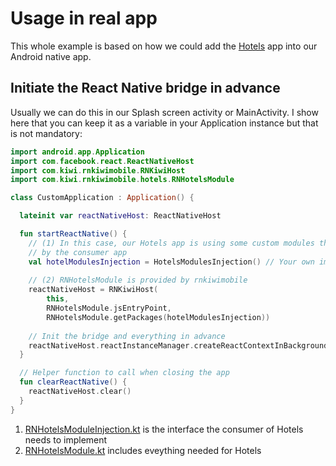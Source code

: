 # Usage in real app

This whole example is based on how we could add the [Hotels](../../rnkiwimobile/hotels) app into our Android native app.

## Initiate the React Native bridge in advance

Usually we can do this in our Splash screen activity or MainActivity. 
I show here that you can keep it as a variable in your Application instance but that is not mandatory:

```kt
import android.app.Application
import com.facebook.react.ReactNativeHost
import com.kiwi.rnkiwimobile.RNKiwiHost
import com.kiwi.rnkiwimobile.hotels.RNHotelsModule

class CustomApplication : Application() {

  lateinit var reactNativeHost: ReactNativeHost

  fun startReactNative() {
    // (1) In this case, our Hotels app is using some custom modules that need to be implemented
    // by the consumer app
    val hotelModulesInjection = HotelsModulesInjection() // Your own implementation of it
    
    // (2) RNHotelsModule is provided by rnkiwimobile
    reactNativeHost = RNKiwiHost(
        this,
        RNHotelsModule.jsEntryPoint,
        RNHotelsModule.getPackages(hotelModulesInjection))
        
    // Init the bridge and everything in advance
    reactNativeHost.reactInstanceManager.createReactContextInBackground()
  }

  // Helper function to call when closing the app
  fun clearReactNative() {
    reactNativeHost.clear()
  }
}
```

1. [RNHotelsModuleInjection.kt](../../rnkiwimobile/hotels/RNHotelsModuleInjection) is the interface the consumer of Hotels needs to implement
2. [RNHotelsModule.kt](../../rnkiwimobile/hotels/RNHotelsModule) includes eveything needed for Hotels


